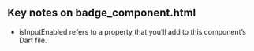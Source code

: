 ## Key notes on badge_component.html
- isInputEnabled refers to a property that you’ll add to this component’s Dart file.
